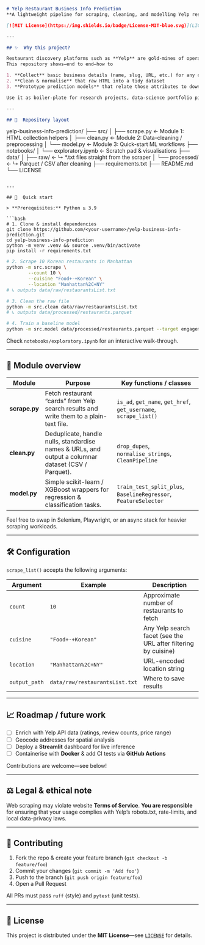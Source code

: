 ```markdown
# Yelp Restaurant Business Info Prediction  
**A lightweight pipeline for scraping, cleaning, and modelling Yelp restaurant data**

[![MIT License](https://img.shields.io/badge/License-MIT-blue.svg)](LICENSE)

---

## ✨  Why this project?

Restaurant discovery platforms such as **Yelp** are gold-mines of operational and customer sentiment data.  
This repository shows—end to end—how to

1. **Collect** basic business details (name, slug, URL, etc.) for any cuisine / location on Yelp  
2. **Clean & normalise** that raw HTML into a tidy dataset  
3. **Prototype prediction models** that relate those attributes to downstream outcomes (e.g. engagement, ratings, revenue proxies)

Use it as boiler-plate for research projects, data-science portfolio pieces, or internal competitive-intelligence dashboards.

---

## 📂  Repository layout

```

yelp-business-info-prediction/
├── src/
│   ├── scrape.py           ← Module 1:   HTML collection helpers
│   ├── clean.py            ← Module 2:   Data-cleaning / preprocessing
│   └── model.py            ← Module 3:   Quick-start ML workflows
├── notebooks/
│   └── exploratory.ipynb   ← Scratch pad & visualisations
├── data/
│   ├── raw/                ← ↳  \*.txt files straight from the scraper
│   └── processed/          ← ↳  Parquet / CSV after cleaning
├── requirements.txt
├── README.md
└── LICENSE

````

---

## 🚀  Quick start

> **Prerequisites:** Python ≥ 3.9

```bash
# 1. Clone & install dependencies
git clone https://github.com/<your-username>/yelp-business-info-prediction.git
cd yelp-business-info-prediction
python -m venv .venv && source .venv/bin/activate
pip install -r requirements.txt
````

```bash
# 2. Scrape 10 Korean restaurants in Manhattan
python -m src.scrape \
        --count 10 \
        --cuisine "Food+-+Korean" \
        --location "Manhattan%2C+NY"
# ↳ outputs data/raw/restaurantsList.txt
```

```bash
# 3. Clean the raw file
python -m src.clean data/raw/restaurantsList.txt
# ↳ outputs data/processed/restaurants.parquet
```

```bash
# 4. Train a baseline model
python -m src.model data/processed/restaurants.parquet --target engagement
```

Check `notebooks/exploratory.ipynb` for an interactive walk-through.

---

## 🧩  Module overview

| Module        | Purpose                                                                                             | Key functions / classes                                          |
| ------------- | --------------------------------------------------------------------------------------------------- | ---------------------------------------------------------------- |
| **scrape.py** | Fetch restaurant “cards” from Yelp search results and write them to a plain-text file.              | `is_ad`, `get_name`, `get_href`, `get_username`, `scrape_list()` |
| **clean.py**  | Deduplicate, handle nulls, standardise names & URLs, and output a columnar dataset (CSV / Parquet). | `drop_dupes`, `normalise_strings`, `CleanPipeline`               |
| **model.py**  | Simple scikit-learn / XGBoost wrappers for regression & classification tasks.                       | `train_test_split_plus`, `BaselineRegressor`, `FeatureSelector`  |

Feel free to swap in Selenium, Playwright, or an async stack for heavier scraping workloads.

---

## 🛠️  Configuration

`scrape_list()` accepts the following arguments:

| Argument      | Example                        | Description                                                    |
| ------------- | ------------------------------ | -------------------------------------------------------------- |
| `count`       | `10`                           | Approximate number of restaurants to fetch                     |
| `cuisine`     | `"Food+-+Korean"`              | Any Yelp search facet (see the URL after filtering by cuisine) |
| `location`    | `"Manhattan%2C+NY"`            | URL-encoded location string                                    |
| `output_path` | `data/raw/restaurantsList.txt` | Where to save results                                          |

---

## 📈  Roadmap / future work

* [ ] Enrich with Yelp API data (ratings, review counts, price range)
* [ ] Geocode addresses for spatial analysis
* [ ] Deploy a **Streamlit** dashboard for live inference
* [ ] Containerise with **Docker** & add CI tests via **GitHub Actions**

Contributions are welcome—see below!

---

## ⚖️  Legal & ethical note

Web scraping may violate website **Terms of Service**.
**You are responsible** for ensuring that your usage complies with Yelp’s robots.txt, rate-limits, and local data-privacy laws.

---

## 🤝  Contributing

1. Fork the repo & create your feature branch (`git checkout -b feature/foo`)
2. Commit your changes (`git commit -m 'Add foo'`)
3. Push to the branch (`git push origin feature/foo`)
4. Open a Pull Request

All PRs must pass `ruff` (style) and `pytest` (unit tests).

---

## 📝  License

This project is distributed under the **MIT License**—see [`LICENSE`](LICENSE) for details.

```
```

